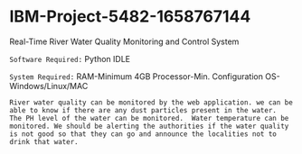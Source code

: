 # IBM-Project-5482-1658767144
Real-Time River Water Quality Monitoring and Control System

`Software Required:`
Python IDLE

`System Required:`
RAM-Minimum 4GB Processor-Min. Configuration OS-Windows/Linux/MAC

`River water quality can be monitored by the web application.
we can be able to know if there are any dust particles present in the water. 
The PH level of the water can be monitored. 
Water temperature can be monitored.
We should be alerting the authorities if the water quality is not good so that they can go and announce the localities not to drink that water.`
